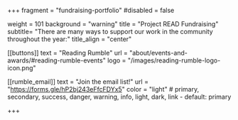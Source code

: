 +++
fragment = "fundraising-portfolio"
#disabled = false

weight = 101
background = "warning"
title = "Project READ Fundraising"
subtitle= "There are many ways to support our work in the community throughout the year:"
title_align = "center"

[[buttons]]
  text = "Reading Rumble"
  url = "about/events-and-awards/#reading-rumble-events"
  logo = "/images/reading-rumble-logo-icon.png"
  
[[rumble_email]]
  text = "Join the email list!"
  url = "https://forms.gle/hP2bj243eFfcFDYx5"
  color = "light" # primary, secondary, success, danger, warning, info, light, dark, link - default: primary



+++



